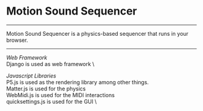 # Motion Sound Sequencer 
---

Motion Sound Sequencer is a physics-based sequencer that runs in your browser. 

---

*Web Framework* \
Django is used as web framework \

*Javascript Libraries* \
P5.js is used as the rendering library among other things. \
Matter.js is used for the physics \
WebMidi.js is used for the MIDI interactions \
quicksettings.js is used for the GUI \
